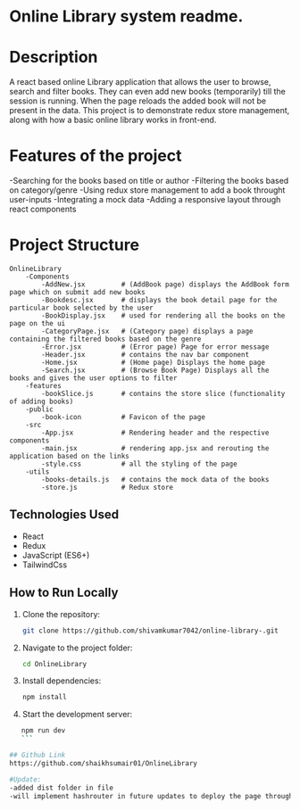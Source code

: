 # Online Library system readme.

# Description
A react based online Library application that allows the user to browse, search and filter books. They can even add new books (temporarily) till the session is running. When the page reloads the added book will not be present in the data. This project is to demonstrate redux store management, along with how a basic online library works in front-end.

# Features of the project
-Searching for the books based on title or author
-Filtering the books based on category/genre
-Using redux store management to add a book throught user-inputs
-Integrating a mock data
-Adding a responsive layout through react components

# Project Structure

```
OnlineLibrary
    -Components
        -AddNew.jsx         # (AddBook page) displays the AddBook form page which on submit add new books 
        -Bookdesc.jsx       # displays the book detail page for the particular book selected by the user 
        -BookDisplay.jsx    # used for rendering all the books on the page on the ui
        -CategoryPage.jsx   # (Category page) displays a page containing the filtered books based on the genre 
        -Error.jsx          # (Error page) Page for error message
        -Header.jsx         # contains the nav bar component
        -Home.jsx           # (Home page) Displays the home page
        -Search.jsx         # (Browse Book Page) Displays all the books and gives the user options to filter 
    -features
        -bookSlice.js       # contains the store slice (functionality of adding books)
    -public
        -book-icon          # Favicon of the page
    -src    
        -App.jsx            # Rendering header and the respective components
        -main.jsx           # rendering app.jsx and rerouting the application based on the links
        -style.css          # all the styling of the page
    -utils
        -books-details.js   # contains the mock data of the books
        -store.js           # Redux store

```

## Technologies Used

- React
- Redux
- JavaScript (ES6+)
- TailwindCss

## How to Run Locally

1. Clone the repository:

    ```bash
    git clone https://github.com/shivamkumar7042/online-library-.git
2. Navigate to the project folder:

    ```bash
    cd OnlineLibrary
    ```

3. Install dependencies:

    ```bash
    npm install
    ```

4. Start the development server:

 ```bash
    npm run dev
    ```

## Github Link
https://github.com/shaikhsumair01/OnlineLibrary

#Update:
-added dist folder in file
-will implement hashrouter in future updates to deploy the page through github

